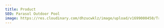 ```yaml
---
title: Product
SEO: Parasol Outdoor Pool
image: https://res.cloudinary.com/dhzucwklz/image/upload/v1699000450/Travel/_OSB6057_imgaqc.jpg
---
```

